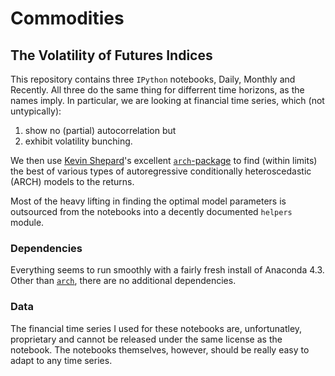 # Commodities
## The Volatility of Futures Indices

This repository contains three `IPython` notebooks, Daily, Monthly and Recently.
All three do the same thing for differrent time horizons, as the names imply.
In particular, we are looking at financial time series, which (not untypically):

1. show no (partial) autocorrelation but
2. exhibit volatility bunching.

We then use [Kevin Shepard](https://www.kevinsheppard.com/Main_Page)'s excellent
[`arch`-package](https://pypi.python.org/pypi/arch/4.0) to find (within limits)
the best of various types of autoregressive conditionally heteroscedastic (ARCH)
models to the returns.

Most of the heavy lifting in finding the optimal model parameters is outsourced
from the notebooks into a decently documented `helpers` module.

### Dependencies
Everything seems to run smoothly with a fairly fresh install of Anaconda 4.3.
Other than [`arch`](https://pypi.python.org/pypi/arch/4.0), there are no
additional dependencies.

### Data
The financial time series I used for these notebooks are, unfortunatley,
proprietary and cannot be released under the same license as the notebook. The notebooks themselves, however, should be really easy to adapt to any time
series.
